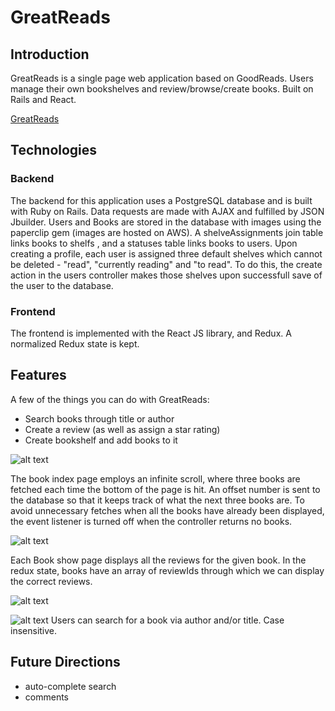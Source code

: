 # GreatReads
## Introduction
GreatReads is a single page web application based on GoodReads. Users manage their own bookshelves and review/browse/create books. Built on Rails and React. 

[GreatReads](https://great-reads.herokuapp.com/)


## Technologies
### Backend
The backend for this application uses a PostgreSQL database and is built with Ruby on Rails. Data requests are made with AJAX and fulfilled by JSON Jbuilder. Users and Books are stored in the database with images using the paperclip gem (images are hosted on AWS). A shelveAssignments join table links books to shelfs , and a statuses table links books to users.
Upon creating a profile, each user is assigned three default shelves which cannot be deleted - "read", "currently reading" and "to read". To do this, the create action in the users controller makes those shelves upon successfull save of the user to the database. 


### Frontend
The frontend is implemented with the React JS library, and Redux. A normalized Redux state is kept.

## Features
A few of the things you can do with GreatReads:

* Search books through title or author
* Create a review (as well as assign a star rating)
* Create bookshelf and add books to it

![alt text](https://github.com/georgesco94/greatReads/blob/master/infinite%20scroll.png)

The book index page employs an infinite scroll, where three books are fetched each time the bottom of the page is hit. An offset number is sent to the database so that it keeps track of what the next three books are. To avoid unnecessary fetches when all the books have already been displayed, the event listener is turned off when the controller returns no books. 


![alt text](https://github.com/georgesco94/greatReads/blob/master/Screen%20Shot%202017-11-03%20at%201.28.20%20AM.png)

Each Book show page displays all the reviews for the given book. In the redux state, books have an array of reviewIds through which we can display the correct reviews.

![alt text](https://github.com/georgesco94/greatReads/blob/master/Screen%20Shot%202017-11-03%20at%201.29.53%20AM.png)


![alt text](https://github.com/georgesco94/greatReads/blob/master/search.png)
Users can search for a book via author and/or title. Case insensitive.

## Future Directions
* auto-complete search
* comments
